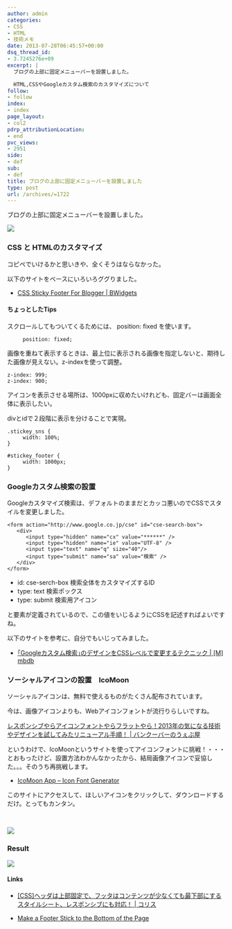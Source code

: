 ```yaml
---
author: admin
categories:
- CSS
- HTML
- 技術メモ
date: 2013-07-28T06:45:57+00:00
dsq_thread_id:
- 3.7245276e+09
excerpt: |
  ブログの上部に固定メニューバーを設置しました。

  HTML,CSSやGoogleカスタム検索のカスタマイズについて
follow:
- follow
index:
- index
page_layout:
- col2
pdrp_attributionLocation:
- end
pvc_views:
- 2951
side:
- def
sub:
- def
title: ブログの上部に固定メニューバーを設置しました
type: post
url: /archives/=1722
---
```


ブログの上部に固定メニューバーを設置しました。

![][1]

### CSS と HTMLのカスタマイズ

コピペでいけるかと思いきや、全くそうはならなかった。

以下のサイトをベースにいろいろググりました。

  * <a href="http://www.bwidgets.com/2012/06/css-sticky-footer-for-blogger.html" target="_blank">CSS Sticky Footer For Blogger | BWidgets</a>



#### ちょっとしたTips

スクロールしてもついてくるためには、 position: fixed を使います。

         position: fixed;
    

画像を重ねて表示するときは、最上位に表示される画像を指定しないと、期待した画像が見えない。z-indexを使って調整。

    z-index: 999;
    z-index: 900;
    

アイコンを表示させる場所は、1000pxに収めたいけれども、固定バーは画面全体に表示したい。

divとidで２段階に表示を分けることで実現。

    .stickey_sns {
         width: 100%;
    }
    
    #stickey_footer {
         width: 1000px;
    }
    

### Googleカスタム検索の設置

Googleカスタマイズ検索は、デフォルトのままだとカッコ悪いのでCSSでスタイルを変更しました。

    <form action="http://www.google.co.jp/cse" id="cse-search-box">
       <div>
          <input type="hidden" name="cx" value="******" />
          <input type="hidden" name="ie" value="UTF-8" />
          <input type="text" name="q" size="40"/>
          <input type="submit" name="sa" value="検索" />
       </div>
    </form>
    

  * id: cse-serch-box 検索全体をカスタマイズするID
  * type: text 検索ポックス
  * type: submit 検索用アイコン

と要素が定義されているので、この値をいじるようにCSSを記述すればよいですね。

以下のサイトを参考に、自分でもいじってみました。

  * <a href="http://mbdb.jp/hacks/web-technical/google-custom-search-css-design.html" target="_blank">｢Googleカスタム検索｣のデザインをCSSレベルで変更するテクニック | [M] mbdb</a>

### ソーシャルアイコンの設置　IcoMoon

ソーシャルアイコンは、無料で使えるものがたくさん配布されています。

今は、画像アイコンよりも、Webアイコンフォントが流行りらしいですね。

<a href="http://webya.opdsgn.com/webtech/renewal2013/" target="_blank">レスポンシブやらアイコンフォントやらフラットやら！2013年の気になる技術やデザインを試してみたリニューアル手順！ | バンクーバーのうぇぶ屋</a>

というわけで、IcoMoonというサイトを使ってアイコンフォントに挑戦！・・・とおもったけど、設置方法わかんなかったから、結局画像アイコンで妥協した。。。そのうち再挑戦します。

  * <a href="http://icomoon.io/app/" target="_blank">IcoMoon App &#8211; Icon Font Generator</a>

このサイトにアクセスして、ほしいアイコンをクリックして、ダウンロードするだけ。とってもカンタン。

</br>

![][2]

### Result

![][1]

#### Links

  * <a href="http://coliss.com/articles/build-websites/operation/css/sticky-footer-navbar-by-bootstrap.html" target="_blank">[CSS]ヘッダは上部固定で、フッタはコンテンツが少なくても最下部にするスタイルシート、レスポンシブにも対応！ | コリス</a>

  * <a href="http://ryanfait.com/resources/footer-stick-to-bottom-of-page/" target="_blank">Make a Footer Stick to the Bottom of the Page</a>

 [1]: http://lh4.ggpht.com/-GpdnPXxTd0I/UfS1EnZ5jTI/AAAAAAAAAuk/wL7YKYmI6yQ/SnapCrab_NoName_2013-7-28_15-7-4_No-00.jpg
 [2]: http://lh5.ggpht.com/-M2kw-tGcoy4/UfSz6HoUOYI/AAAAAAAAAuY/xcC_PSIo4tA/SnapCrab_NoName_2013-7-28_14-10-0_No-00.jpg